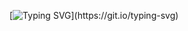 
[![Typing SVG](https://readme-typing-svg.demolab.com/?lines=HI!+My+name+is+Ziyoda;I'm+SDET+%F0%9F%91%A9%F0%9F%8F%BB%E2%80%8D%F0%9F%92%BB;)](https://git.io/typing-svg)






<!-- - 🔭 I’m currently working on ...
- 🌱 I’m currently learning ...
- 👯 I’m looking to collaborate on ...
- 🤔 I’m looking for help with ...
- 💬 Ask me about ...
- 📫 How to reach me: ...
- 😄 Pronouns: ...
- ⚡ Fun fact: ... -->

